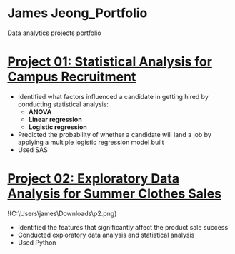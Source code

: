 # James Jeong_Portfolio
Data analytics projects portfolio

# [Project 01: Statistical Analysis for Campus Recruitment](https://nbviewer.jupyter.org/github/sungsujeong/James_Portfolio/tree/master/Project%2001/)
* Identified what factors influenced a candidate in getting hired by conducting statistical analysis:
  * __ANOVA__
  * __Linear regression__
  * __Logistic regression__
* Predicted the probability of whether a candidate will land a job by applying a multiple logistic regression model built
* Used SAS

# [Project 02: Exploratory Data Analysis for Summer Clothes Sales](https://nbviewer.jupyter.org/github/sungsujeong/James_Portfolio/blob/master/Project%2002/Project%2002_Summer%20Clothes%20Sales%20%28EDA%29.ipynb)
!(C:\Users\james\Downloads\p2.png)
* Identified the features that significantly affect the product sale success
* Conducted exploratory data analysis and statistical analysis
* Used Python


